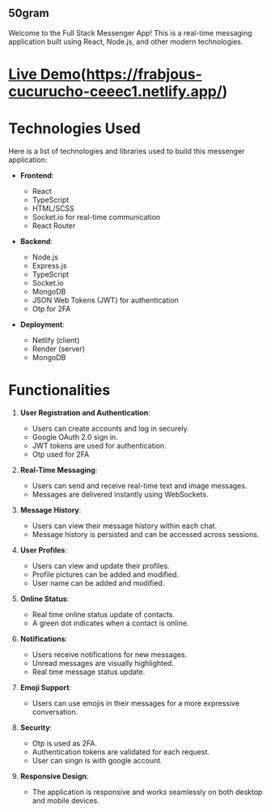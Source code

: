 ## 50gram

Welcome to the Full Stack Messenger App! This is a real-time messaging application built using React, Node.js, and other modern technologies.

# [Live Demo](#)(https://frabjous-cucurucho-ceeec1.netlify.app/)

# Technologies Used

Here is a list of technologies and libraries used to build this messenger application:

- **Frontend**:
  - React
  - TypeScript
  - HTML/SCSS
  - Socket.io for real-time communication
  - React Router
  
- **Backend**:
  - Node.js
  - Express.js
  - TypeScript
  - Socket.io 
  - MongoDB 
  - JSON Web Tokens (JWT) for authentication
  - Otp for 2FA

- **Deployment**:
  - Netlify (client)
  - Render (server)
  - MongoDB

# Functionalities
1. **User Registration and Authentication**:
   - Users can create accounts and log in securely.
   - Google OAuth 2.0 sign in.
   - JWT tokens are used for authentication.
   - Otp used for 2FA

2. **Real-Time Messaging**:
   - Users can send and receive real-time text and image messages.
   - Messages are delivered instantly using WebSockets.

3. **Message History**:
   - Users can view their message history within each chat.
   - Message history is persisted and can be accessed across sessions.

4. **User Profiles**:
   - Users can view and update their profiles.
   - Profile pictures can be added and modified.
   - User name can be added and modified.

5. **Online Status**:
   - Real time online status update of contacts.
   - A green dot indicates when a contact is online.

6. **Notifications**:
   - Users receive notifications for new messages.
   - Unread messages are visually highlighted.
   - Real time message status update.

7. **Emoji Support**:
   - Users can use emojis in their messages for a more expressive conversation.

8. **Security**:
    - Otp is used as 2FA.
    - Authentication tokens are validated for each request.
    - User can singn is with google account.

9. **Responsive Design**:
    - The application is responsive and works seamlessly on both desktop and mobile devices.

